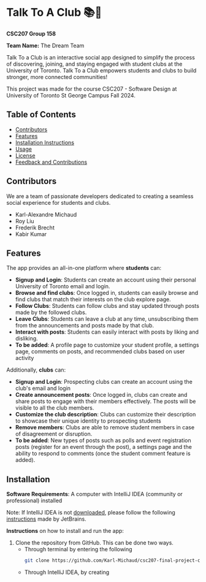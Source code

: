 # Talk To A Club 📚🏫

**CSC207 Group 158**

**Team Name:** The Dream Team

Talk To a Club is an interactive social app designed to simplify the process of discovering, joining, and staying 
engaged with student clubs at the University of Toronto. Talk To a Club empowers students and clubs to build stronger, 
more connected communities!

This project was made for the course CSC207 - Software Design at University of Toronto St George Campus Fall 2024.

## Table of Contents
- [Contributors](#contributors)
- [Features](#features)
- [Installation Instructions](#installation-instructions)
- [Usage](#usage)
- [License](#license)
- [Feedback and Contributions](#feedback-and-contributions)

## Contributors
We are a team of passionate developers dedicated to creating a seamless social experience for students and clubs.
- Karl-Alexandre Michaud 
- Roy Liu
- Frederik Brecht
- Kabir Kumar

## Features

The app provides an all-in-one platform where **students** can:
- **Signup and Login**: Students can create an account using their personal University of Toronto email and login.
- **Browse and find clubs**: Once logged in, students can easily browse and find clubs that match their interests on the
club explore page.
- **Follow Clubs**: Students can follow clubs and stay updated through posts made by the followed clubs.
- **Leave Clubs**: Students can leave a club at any time, unsubscribing them from the announcements and posts made by that club.
- **Interact with posts**: Students can easily interact with posts by liking and disliking.
- **To be added**: A profile page to customize your student profile, a settings page, comments on posts, and recommended clubs based on user activity

Additionally, **clubs** can:
- **Signup and Login**: Prospecting clubs can create an account using the club's email and login
- **Create announcement posts**: Once logged in, clubs can create and share posts to engage with their members effectively. 
The posts will be visible to all the club members.
- **Customize the club description**: Clubs can customize their description to showcase their unique identity to 
prospecting students
- **Remove members**: Clubs are able to remove student members in case of disagreement or disruption.
- **To be added**: New types of posts such as polls and event registration posts (register for an event through the post),
a settings page and the ability to respond to comments (once the student comment feature is added).

## Installation

**Software Requirements**: A computer with IntelliJ IDEA (community or professional) installed

Note: If IntelliJ IDEA is not [downloaded](https://www.jetbrains.com/idea/download), please follow the following [instructions](https://www.jetbrains.com/help/idea/installation-guide.html) 
made by JetBrains.

**Instructions** on how to install and run the app:
1) Clone the repository from GitHub. This can be done two ways.
    - Through terminal by entering the following
         ```bash
         git clone https://github.com/Karl-Michaud/csc207-final-project-club-app.git
         ```
    - Through IntelliJ IDEA, by creating 


